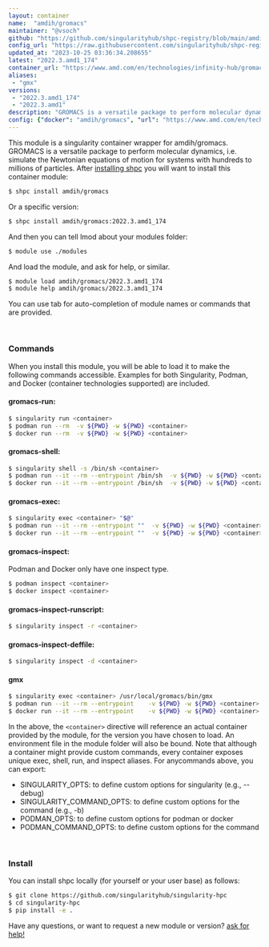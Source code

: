 ```yaml
---
layout: container
name:  "amdih/gromacs"
maintainer: "@vsoch"
github: "https://github.com/singularityhub/shpc-registry/blob/main/amdih/gromacs/container.yaml"
config_url: "https://raw.githubusercontent.com/singularityhub/shpc-registry/main/amdih/gromacs/container.yaml"
updated_at: "2023-10-25 03:36:34.208655"
latest: "2022.3.amd1_174"
container_url: "https://www.amd.com/en/technologies/infinity-hub/gromacs"
aliases:
 - "gmx"
versions:
 - "2022.3.amd1_174"
 - "2022.3.amd1"
description: "GROMACS is a versatile package to perform molecular dynamics, i.e. simulate the Newtonian equations of motion for systems with hundreds to millions of particles."
config: {"docker": "amdih/gromacs", "url": "https://www.amd.com/en/technologies/infinity-hub/gromacs", "description": "GROMACS is a versatile package to perform molecular dynamics, i.e. simulate the Newtonian equations of motion for systems with hundreds to millions of particles.", "maintainer": "@cristiandipietrantonio", "latest": {"2022.3.amd1_174": "sha256:3def3e37a32b014a80620e588f16241e23d4043b6a0a022f09a3d856cda72ee3"}, "tags": {"2022.3.amd1_174": "sha256:3def3e37a32b014a80620e588f16241e23d4043b6a0a022f09a3d856cda72ee3", "2022.3.amd1": "sha256:3def3e37a32b014a80620e588f16241e23d4043b6a0a022f09a3d856cda72ee3"}, "aliases": [{"name": "gmx", "command": "/usr/local/gromacs/bin/gmx"}]}
---
```


This module is a singularity container wrapper for amdih/gromacs.
GROMACS is a versatile package to perform molecular dynamics, i.e. simulate the Newtonian equations of motion for systems with hundreds to millions of particles.
After [installing shpc](#install) you will want to install this container module:


```bash
$ shpc install amdih/gromacs
```

Or a specific version:

```bash
$ shpc install amdih/gromacs:2022.3.amd1_174
```

And then you can tell lmod about your modules folder:

```bash
$ module use ./modules
```

And load the module, and ask for help, or similar.

```bash
$ module load amdih/gromacs/2022.3.amd1_174
$ module help amdih/gromacs/2022.3.amd1_174
```

You can use tab for auto-completion of module names or commands that are provided.

<br>

### Commands

When you install this module, you will be able to load it to make the following commands accessible.
Examples for both Singularity, Podman, and Docker (container technologies supported) are included.

#### gromacs-run:

```bash
$ singularity run <container>
$ podman run --rm  -v ${PWD} -w ${PWD} <container>
$ docker run --rm  -v ${PWD} -w ${PWD} <container>
```

#### gromacs-shell:

```bash
$ singularity shell -s /bin/sh <container>
$ podman run --it --rm --entrypoint /bin/sh  -v ${PWD} -w ${PWD} <container>
$ docker run --it --rm --entrypoint /bin/sh  -v ${PWD} -w ${PWD} <container>
```

#### gromacs-exec:

```bash
$ singularity exec <container> "$@"
$ podman run --it --rm --entrypoint ""  -v ${PWD} -w ${PWD} <container> "$@"
$ docker run --it --rm --entrypoint ""  -v ${PWD} -w ${PWD} <container> "$@"
```

#### gromacs-inspect:

Podman and Docker only have one inspect type.

```bash
$ podman inspect <container>
$ docker inspect <container>
```

#### gromacs-inspect-runscript:

```bash
$ singularity inspect -r <container>
```

#### gromacs-inspect-deffile:

```bash
$ singularity inspect -d <container>
```


#### gmx

```bash
$ singularity exec <container> /usr/local/gromacs/bin/gmx
$ podman run --it --rm --entrypoint    -v ${PWD} -w ${PWD} <container> -c " $@"
$ docker run --it --rm --entrypoint    -v ${PWD} -w ${PWD} <container> -c " $@"
```



In the above, the `<container>` directive will reference an actual container provided
by the module, for the version you have chosen to load. An environment file in the
module folder will also be bound. Note that although a container
might provide custom commands, every container exposes unique exec, shell, run, and
inspect aliases. For anycommands above, you can export:

 - SINGULARITY_OPTS: to define custom options for singularity (e.g., --debug)
 - SINGULARITY_COMMAND_OPTS: to define custom options for the command (e.g., -b)
 - PODMAN_OPTS: to define custom options for podman or docker
 - PODMAN_COMMAND_OPTS: to define custom options for the command

<br>

### Install

You can install shpc locally (for yourself or your user base) as follows:

```bash
$ git clone https://github.com/singularityhub/singularity-hpc
$ cd singularity-hpc
$ pip install -e .
```

Have any questions, or want to request a new module or version? [ask for help!](https://github.com/singularityhub/singularity-hpc/issues)